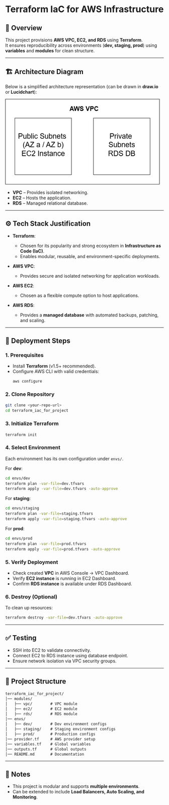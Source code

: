 # Terraform IaC for AWS Infrastructure

## 📌 Overview
This project provisions **AWS VPC, EC2, and RDS** using **Terraform**.  
It ensures reproducibility across environments (**dev, staging, prod**) using **variables** and **modules** for clean structure.

---

## 🏗️ Architecture Diagram
Below is a simplified architecture representation (can be drawn in **draw.io** or **Lucidchart**):

![AWS Architecture](/aws_architecture.png)

- **VPC** – Provides isolated networking.  
- **EC2** – Hosts the application.  
- **RDS** – Managed relational database.  

---

## ⚙️ Tech Stack Justification

- **Terraform**:  
  - Chosen for its popularity and strong ecosystem in **Infrastructure as Code (IaC)**.  
  - Enables modular, reusable, and environment-specific deployments.  

- **AWS VPC**:  
  - Provides secure and isolated networking for application workloads.  

- **AWS EC2**:  
  - Chosen as a flexible compute option to host applications.  

- **AWS RDS**:  
  - Provides a **managed database** with automated backups, patching, and scaling.  

---

## 🚀 Deployment Steps

### 1. Prerequisites
- Install **Terraform** (v1.5+ recommended).  
- Configure AWS CLI with valid credentials:  
  ```bash
  aws configure
  ```

### 2. Clone Repository
```bash
git clone <your-repo-url>
cd terraform_iac_for_project
```

### 3. Initialize Terraform
```bash
terraform init
```

### 4. Select Environment
Each environment has its own configuration under `envs/`.

For **dev**:
```bash
cd envs/dev
terraform plan -var-file=dev.tfvars
terraform apply -var-file=dev.tfvars -auto-approve
```

For **staging**:
```bash
cd envs/staging
terraform plan -var-file=staging.tfvars
terraform apply -var-file=staging.tfvars -auto-approve
```

For **prod**:
```bash
cd envs/prod
terraform plan -var-file=prod.tfvars
terraform apply -var-file=prod.tfvars -auto-approve
```

### 5. Verify Deployment
- Check created **VPC** in AWS Console → VPC Dashboard.  
- Verify **EC2 instance** is running in EC2 Dashboard.  
- Confirm **RDS instance** is available under RDS Dashboard.  

### 6. Destroy (Optional)
To clean up resources:
```bash
terraform destroy -var-file=dev.tfvars -auto-approve
```

---

## ✅ Testing
- SSH into EC2 to validate connectivity.  
- Connect EC2 to RDS instance using database endpoint.  
- Ensure network isolation via VPC security groups.  

---

## 📂 Project Structure
```
terraform_iac_for_project/
│── modules/
│   ├── vpc/        # VPC module
│   ├── ec2/        # EC2 module
│   ├── rds/        # RDS module
│── envs/
│   ├── dev/        # Dev environment configs
│   ├── staging/    # Staging environment configs
│   ├── prod/       # Production configs
│── provider.tf     # AWS provider setup
│── variables.tf    # Global variables
│── outputs.tf      # Global outputs
│── README.md       # Documentation
```

---

## 🌟 Notes
- This project is modular and supports **multiple environments**.  
- Can be extended to include **Load Balancers, Auto Scaling, and Monitoring**.  

